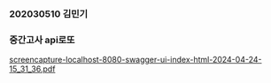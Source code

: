 ### 202030510 김민기

### 중간고사 api로또

[screencapture-localhost-8080-swagger-ui-index-html-2024-04-24-15_31_36.pdf](https://github.com/mimgggg4444/0424-mobile/files/15089660/screencapture-localhost-8080-swagger-ui-index-html-2024-04-24-15_31_36.pdf)
